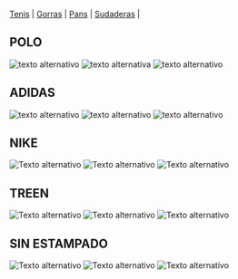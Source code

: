 [Tenis](./tenis.md) | [Gorras](./gorras.md) | [Pans](./pans.md) | [Sudaderas](./sudaderas.md) |

## POLO
![texto alternativo](https://encrypted-tbn0.gstatic.com/images?q=tbn:ANd9GcSAH2S2qGZ9Tu-YtWoLFsWEvmDxnthHZXsjfQ&usqp=CAU)
![texto alternativa](https://user-images.githubusercontent.com/101225226/157766877-fab8d47d-b025-4046-99a3-c45718ff6550.png)
![texto alternativo](https://cdn.fashiola.mx/L565158135/polo-ralph-lauren-hombre-con-capucha-hoodie-con-logo-bordado.jpg)
## ADIDAS
![texto alternativo](https://assets.adidas.com/images/w_600,f_auto,q_auto/e5f8ddac897740ee87faacf0015fff97_9366/Sudadera_con_Gorro_Kermit_(Genero_Neutro)_Blanco_GP3336.jpg)
![texto alternativo](https://m.media-amazon.com/images/I/71GeN9jvX8L._AC_UL320_.jpg)
![texto alternativo](https://cf.shopee.com.mx/file/6166c4b2bf587545f495937e8f8d955d)
## NIKE
![Texto alternativo](https://static.nike.com/a/images/c_limit,w_592,f_auto/t_product_v1/vn38u8tmjyu9iutc9bfb/sudadera-de-cuello-redondo-de-tejido-fleece-sportswear-essential-VV8D4N.png)
![Texto alternativo](https://static.nike.com/a/images/c_limit,w_592,f_auto/t_product_v1/e1b49eb0-c075-4e60-b2d0-61a6e72c7867/sudadera-con-gorro-sin-cierre-y-estampado-por-toda-la-prenda-sportswear-sport-essentials-wRTRl3.png)
![Texto alternativo](https://cf.shopee.com.mx/file/4c82ecc739e4da51ad64ae11d62b15fb)
## TREEN
![Texto alternativo](https://http2.mlstatic.com/D_NQ_NP_811107-MLM44230262104_122020-W.jpg)
![Texto alternativo](https://image.spreadshirtmedia.net/image-server/v1/mp/products/T1047A764MPA4343PT17X64Y0D184321284FS3903/views/1,width=378,height=378,appearanceId=764,backgroundColor=F2F2F2/trainspotter-tren-trenes-tren-trainspotting-regalo-sudadera-con-capucha-unisex.jpg)
![Texto alternativo](https://http2.mlstatic.com/D_NQ_NP_920324-MLM32688223481_102019-O.jpg)
## SIN ESTAMPADO
![Texto alternativo](https://encrypted-tbn0.gstatic.com/images?q=tbn:ANd9GcSlTzHAnWtvrGA275wOeIuS5HvBaO-FBCCPiw&usqp=CAU)
![Texto alternativo](https://encrypted-tbn0.gstatic.com/images?q=tbn:ANd9GcQi1-V1pU1cBcRxBNabhT4LJSFr-7GAzf1uFQ&usqp=CAU)
![Texto alternativo](https://encrypted-tbn0.gstatic.com/images?q=tbn:ANd9GcQkURQ8gta1t8IM1e-db6-Js9eiBG2Lq0EU5w&usqp=CAU)
